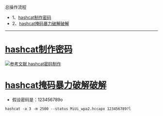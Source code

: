总操作流程
- 1、[hashcat制作密码](#kail-linux-01)
- 2、[hashcat掩码暴力破解破解](#kail-linux-02)

***


# <a name="kail-linux-01" href="#" >hashcat制作密码</a>

[![](https://img.shields.io/badge/参考文献-hashcat密码制作-yellow.svg "参考文献 hashcat密码制作")](https://github.com/OurNotes/CCN/blob/master/04.linux/02.kali%20linux/04.kali%20linux%E4%B9%8B%E5%B7%A5%E5%85%B7/02.kali%20linux%E4%B9%8Bhashcat%E5%AF%86%E7%A0%81%E5%88%B6%E4%BD%9C.md)


# <a name="kail-linux-02" href="#" >hashcat掩码暴力破解破解</a>

- 假设密码是：123456789o

```
hashcat -a 3 -m 2500 --status MiUi_wpa2.hccapx 123456789?l
```
